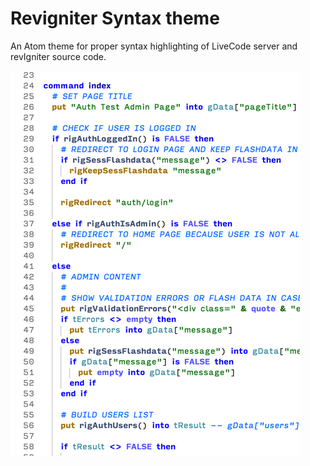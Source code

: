 # Revigniter Syntax theme

An Atom theme for proper syntax highlighting of LiveCode server and revIgniter source code.

![Screenshot of revIgniter Syntax theme](https://github.com/revig/revigniter-syntax/raw/master/revIgniterTheme.png "revIgniter syntax highlighting")

